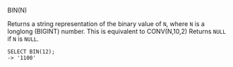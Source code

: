 BIN(N)

Returns a string representation of the binary value of `N`, where `N` is a longlong (BIGINT) number. This is equivalent to CONV(N,10,2) Returns `NULL` if `N` is `NULL`.

```
SELECT BIN(12);
-> '1100'
```
